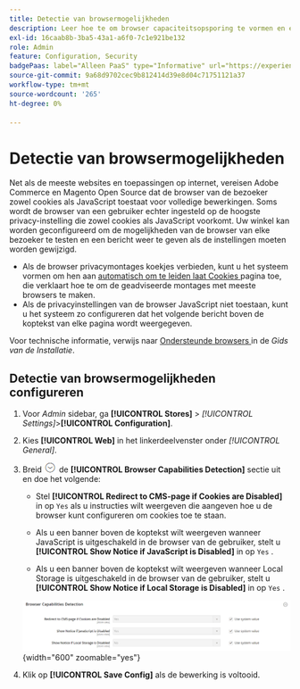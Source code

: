 ```yaml
---
title: Detectie van browsermogelijkheden
description: Leer hoe te om browser capaciteitsopsporing te vormen en een bericht te tonen als de browser van de klant montages moeten worden veranderd.
exl-id: 16caab8b-3ba5-43a1-a6f0-7c1e921be132
role: Admin
feature: Configuration, Security
badgePaas: label="Alleen PaaS" type="Informative" url="https://experienceleague.adobe.com/en/docs/commerce/user-guides/product-solutions" tooltip="Is alleen van toepassing op Adobe Commerce op Cloud-projecten (door Adobe beheerde PaaS-infrastructuur) en op projecten in het veld."
source-git-commit: 9a68d9702cec9b812414d39e8d04c71751121a37
workflow-type: tm+mt
source-wordcount: '265'
ht-degree: 0%

---
```


# Detectie van browsermogelijkheden

Net als de meeste websites en toepassingen op internet, vereisen Adobe Commerce en Magento Open Source dat de browser van de bezoeker zowel cookies als JavaScript toestaat voor volledige bewerkingen. Soms wordt de browser van een gebruiker echter ingesteld op de hoogste privacy-instelling die zowel cookies als JavaScript voorkomt. Uw winkel kan worden geconfigureerd om de mogelijkheden van de browser van elke bezoeker te testen en een bericht weer te geven als de instellingen moeten worden gewijzigd.

- Als de browser privacymontages koekjes verbieden, kunt u het systeem vormen om hen aan [ automatisch om te leiden laat Cookies ](../content-design/pages.md#enable-cookies) pagina toe, die verklaart hoe te om de geadviseerde montages met meeste browsers te maken.
- Als de privacyinstellingen van de browser JavaScript niet toestaan, kunt u het systeem zo configureren dat het volgende bericht boven de koptekst van elke pagina wordt weergegeven.

Voor technische informatie, verwijs naar [ Ondersteunde browsers ](https://experienceleague.adobe.com/docs/commerce-operations/installation-guide/system-requirements.html#supported-browsers) in de _Gids van de Installatie_.

## Detectie van browsermogelijkheden configureren

1. Voor _Admin_ sidebar, ga **[!UICONTROL Stores]** > _[!UICONTROL Settings]_>**[!UICONTROL Configuration]**.

1. Kies **[!UICONTROL Web]** in het linkerdeelvenster onder _[!UICONTROL General]_.

1. Breid ![ selecteur van de Uitbreiding ](../assets/icon-display-expand.png) de **[!UICONTROL Browser Capabilities Detection]** sectie uit en doe het volgende:

   - Stel **[!UICONTROL Redirect to CMS-page if Cookies are Disabled]** in op `Yes` als u instructies wilt weergeven die aangeven hoe u de browser kunt configureren om cookies toe te staan.

   - Als u een banner boven de koptekst wilt weergeven wanneer JavaScript is uitgeschakeld in de browser van de gebruiker, stelt u **[!UICONTROL Show Notice if JavaScript is Disabled]** in op `Yes` .

   - Als u een banner boven de koptekst wilt weergeven wanneer Local Storage is uitgeschakeld in de browser van de gebruiker, stelt u **[!UICONTROL Show Notice if Local Storage is Disabled]** in op `Yes` .

   ![ Algemene configuratie - de opsporing van de mogelijkheden van Webbrowser ](../configuration-reference/general/assets/web-browser-capabilities-detection.png){width="600" zoomable="yes"}

1. Klik op **[!UICONTROL Save Config]** als de bewerking is voltooid.
